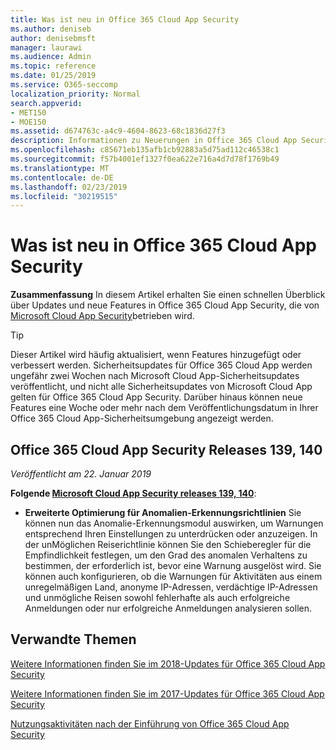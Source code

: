 ```yaml
---
title: Was ist neu in Office 365 Cloud App Security
ms.author: deniseb
author: denisebmsft
manager: laurawi
ms.audience: Admin
ms.topic: reference
ms.date: 01/25/2019
ms.service: O365-seccomp
localization_priority: Normal
search.appverid:
- MET150
- MOE150
ms.assetid: d674763c-a4c9-4604-8623-68c1836d27f3
description: Informationen zu Neuerungen in Office 365 Cloud App Security
ms.openlocfilehash: c85671eb135afb1cb92883a5d75ad112c46538c1
ms.sourcegitcommit: f57b4001ef1327f0ea622e716a4d7d78f1769b49
ms.translationtype: MT
ms.contentlocale: de-DE
ms.lasthandoff: 02/23/2019
ms.locfileid: "30219515"
---
```

# <a name="what-is-new-in-office-365-cloud-app-security"></a>Was ist neu in Office 365 Cloud App Security

**Zusammenfassung** In diesem Artikel erhalten Sie einen schnellen Überblick über Updates und neue Features in Office 365 Cloud App Security, die von [Microsoft Cloud App Security](https://aka.ms/whatiscas)betrieben wird.
  
> [!TIP]
> Dieser Artikel wird häufig aktualisiert, wenn Features hinzugefügt oder verbessert werden. Sicherheitsupdates für Office 365 Cloud App werden ungefähr zwei Wochen nach Microsoft Cloud App-Sicherheitsupdates veröffentlicht, und nicht alle Sicherheitsupdates von Microsoft Cloud App gelten für Office 365 Cloud App Security. Darüber hinaus können neue Features eine Woche oder mehr nach dem Veröffentlichungsdatum in Ihrer Office 365 Cloud App-Sicherheitsumgebung angezeigt werden.

## <a name="office-365-cloud-app-security-releases-139-140"></a>Office 365 Cloud App Security Releases 139, 140

*Veröffentlicht am 22. Januar 2019*

**Folgende [Microsoft Cloud App Security releases 139, 140](https://docs.microsoft.com/cloud-app-security/release-notes#cloud-app-security-release-139-140)**:

- **Erweiterte Optimierung für Anomalien-Erkennungsrichtlinien** Sie können nun das Anomalie-Erkennungsmodul auswirken, um Warnungen entsprechend Ihren Einstellungen zu unterdrücken oder anzuzeigen. In der unMöglichen Reiserichtlinie können Sie den Schieberegler für die Empfindlichkeit festlegen, um den Grad des anomalen Verhaltens zu bestimmen, der erforderlich ist, bevor eine Warnung ausgelöst wird. Sie können auch konfigurieren, ob die Warnungen für Aktivitäten aus einem unregelmäßigen Land, anonyme IP-Adressen, verdächtige IP-Adressen und unmögliche Reisen sowohl fehlerhafte als auch erfolgreiche Anmeldungen oder nur erfolgreiche Anmeldungen analysieren sollen. 

## <a name="related-topics"></a>Verwandte Themen

[Weitere Informationen finden Sie im 2018-Updates für Office 365 Cloud App Security](new-in-office-365-cas-2018.md)

[Weitere Informationen finden Sie im 2017-Updates für Office 365 Cloud App Security](new-in-office-365-cas-2017.md)
    
[Nutzungsaktivitäten nach der Einführung von Office 365 Cloud App Security](utilization-activities-for-ocas.md)